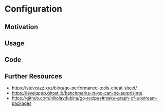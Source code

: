 # Configuration

## Motivation


## Usage 


## Code

## Further Resources
- https://steveazz.xyz/blog/go-performance-tools-cheat-sheet/
- https://leveluppp.ghost.io/benchmarks-in-go-can-be-surprising/
- https://github.com/nikolaydubina/go-recipes#make-graph-of-upstream-packages